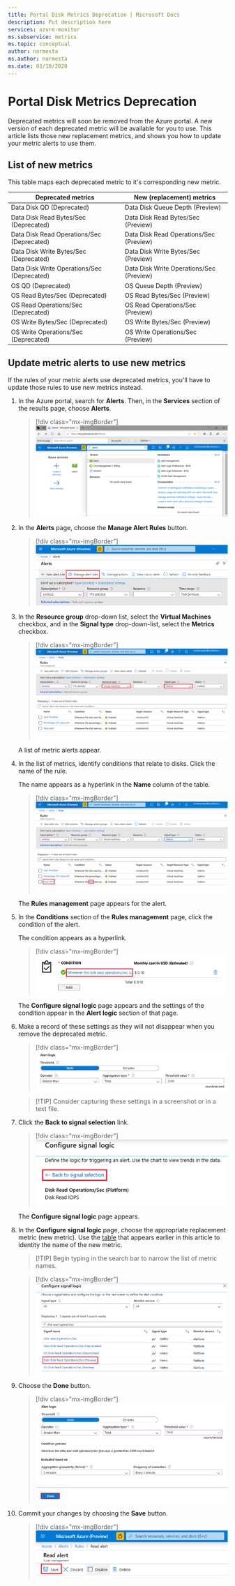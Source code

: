 ```yaml
---
title: Portal Disk Metrics Deprecation | Microsoft Docs
description: Put description here
services: azure-monitor
ms.subservice: metrics
ms.topic: conceptual
author: normesta
ms.author: normesta
ms.date: 03/10/2020
---
```


# Portal Disk Metrics Deprecation

Deprecated metrics will soon be removed from the Azure portal. A new version of each deprecated metric will be available for you to use. This article lists those new replacement metrics, and shows you how to update your metric alerts to use them.

## List of new metrics

This table maps each deprecated metric to it's corresponding new metric. 

|Deprecated metrics|New (replacement) metrics|
|----|----|
|Data Disk QD (Deprecated)|Data Disk Queue Depth (Preview)|
|Data Disk Read Bytes/Sec (Deprecated)|Data Disk Read Bytes/Sec (Preview)|
|Data Disk Read Operations/Sec (Deprecated)|Data Disk Read Operations/Sec (Preview)|
|Data Disk Write Bytes/Sec (Deprecated)|Data Disk Write Bytes/Sec (Preview)|
|Data Disk Write Operations/Sec (Deprecated)|Data Disk Write Operations/Sec (Preview)|
|OS QD (Deprecated)|OS Queue Depth (Preview)|
|OS Read Bytes/Sec (Deprecated)|OS Read Bytes/Sec (Preview)|
|OS Read Operations/Sec (Deprecated)|OS Read Operations/Sec (Preview)|
|OS Write Bytes/Sec (Deprecated)|OS Write Bytes/Sec (Preview)|
|OS Write Operations/Sec (Deprecated)|OS Write Operations/Sec (Preview)|\

## Update metric alerts to use new metrics

If the rules of your metric alerts use deprecated metrics, you'll have to update those rules to use new metrics instead. 

1. In the Azure portal, search for **Alerts**. Then, in the **Services** section of the results page, choose **Alerts**.

   > [!div class="mx-imgBorder"]
   > ![Image description](./media/portal-disk-metrics-deprecation/alert-service-in-azure-portal.png)

2. In the **Alerts** page, choose the **Manage Alert Rules** button. 

   > [!div class="mx-imgBorder"]
   > ![Image description](./media/portal-disk-metrics-deprecation/manage-alert-rules-button.png)

3. In the **Resource group** drop-down list, select the **Virtual Machines** checkbox, and in the **Signal type** drop-down-list, select the **Metrics** checkbox. 

   > [!div class="mx-imgBorder"]
   > ![Image description](./media/portal-disk-metrics-deprecation/filter-alerts.png)

   A list of metric alerts appear.

4. In the list of metrics, identify conditions that relate to disks. Click the name of the rule. 

   The name appears as a hyperlink in the **Name** column of the table.

   > [!div class="mx-imgBorder"]
   > ![Image description](./media/portal-disk-metrics-deprecation/find-disk-conditions.png)

   The **Rules management** page appears for the alert.

5. In the **Conditions** section of the **Rules management** page, click the condition of the alert. 

   The condition appears as a hyperlink.  

   > [!div class="mx-imgBorder"]
   > ![Image description](./media/portal-disk-metrics-deprecation/adjust-condition.png)

   The **Configure signal logic** page appears and the settings of the condition appear in the **Alert logic** section of that page.

6. Make a record of these settings as they will not disappear when you remove the deprecated metric.

   > [!div class="mx-imgBorder"]
   > ![Image description](./media/portal-disk-metrics-deprecation/condition-rules.png)

   > [!TIP] Consider capturing these settings in a screenshot or in a text file. 

7. Click the **Back to signal selection** link.

   > [!div class="mx-imgBorder"]
   > ![Image description](./media/portal-disk-metrics-deprecation/back-to-signal-selection.png)

   The **Configure signal logic** page appears.

8. In the **Configure signal logic** page, choose the appropriate replacement metric (new metric). Use the [table](#azure-role-based-access-control-rbac) that appears earlier in this article to identity the name of the new metric.

   > [!TIP] Begin typing in the search bar to narrow the list of metric names. 

   > [!div class="mx-imgBorder"]
   > ![Image description](./media/portal-disk-metrics-deprecation/choose-new-metric.png)

9. Choose the **Done** button. 

   > [!div class="mx-imgBorder"]
   > ![Image description](./media/portal-disk-metrics-deprecation/set-new-metric.png)

10. Commit your changes by choosing the **Save** button. 

    > [!div class="mx-imgBorder"]
    > ![Image description](./media/portal-disk-metrics-deprecation/save-new-metric.png)






